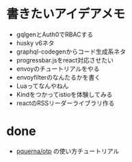 # 書きたいアイデアメモ
- gqlgenとAuth0でRBACする
- husky v6ネタ
- graphql-codegenからコード生成系ネタ
- progressbar.jsをreact対応させたい
- envoyのチュートリアルをやる
- envoyfilterのなんたるかを書く
- Luaってなんやねん
- Kindをつかってistioを体験してみる
- reactのRSSリーダーライブラリ作る

# done
- [pquerna/otp](https://github.com/pquerna/otp) の使い方チュートリアル
